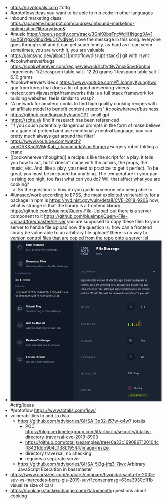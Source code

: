 - https://cryptopals.com #ctfg
- #protoflow/ideas you want to be able to run code in other languages
- inbound marketing class https://academy.hubspot.com/courses/inbound-marketing-optimization?library=true&
- #music https://open.spotify.com/track/3GnKQbsTncWdliHNgqg0Av?si=X5IYlgxKRhu2MuDt7vdNeA i love the message in this song. everyone goes through shit and it can get super lonely. as hard as it can seem sometimes, you are worth it, you are valuable
- https://jamsync.dev/about [[protoflow/disrupt stack]] git with rsync
- #cookwherever/bugs https://cookwherever.com/recipe/view/cld1cftvt8v7mok5nvr9bnhbj
  ingredients:
  1/2 teaspoon table salt | 12.20 grams
  1 teaspoon table salt | 6.10 grams
- #cookwherever/videos https://www.youtube.com/@JohnnyKyunghwo guy from korea that does a lot of good preserving videos
- meteor.com #javascript/frameworks this is a full stack framework for building websites, feels similar to wasp?
- "A network for amateur cooks to find high quality cooking recipes with an affiliate model to benefit content creators" #cookwherever/business
- https://github.com/karpathy/nanoGPT small gpt
- https://scite.ai/ find if research has been referenced
- "if you couch potentially dangerous prompts in the form of make believe or a game of pretend and use emotionally neutral language, you can pretty much always get around the filter"
- https://www.youtube.com/watch?v=eOAKX5oAVMg&ab_channel=daVinciSurgery surgery robot folding a crane
- [[cookwherever/thoughts]] a recipe is like the script for a play. it tells you how to act, but it doesn’t come with the actors, the props, the music, etc. And, like a play, you need to practice to get it perfect. To be great, you must be prepared for anything. The temperature in your pan is rising too high, too fast what can you do? Will that affect what you are cooking?
	- So the question is: how do you guide someone into being able to
- #lunasec/work according to EPSS, the most exploited vulnerability for a package in npm is https://nvd.nist.gov/vuln/detail/CVE-2018-9206
  now, what is strange is that the library is a frontend library https://github.com/blueimp/jQuery-File-Upload
  but there is a server component to it https://github.com/blueimp/jQuery-File-Upload/tree/master/server
  you are supposed to copy these files to your server to handle file upload
  now the question is; how can a frontend library be vulnerable to an arbitrary file upload?
  there is no way to version control files that are copied from the repo onto a server lol
- ![screenshot-app.hackthebox.com-2023.01.19-17_45_22.png](../assets/screenshot-app.hackthebox.com-2023.01.19-17_45_22_1674179134859_0.png) #ctfg/ideas
- #protoflow https://www.totaljs.com/flow/
- vulnerabilities to add to dvja
	- https://github.com/advisories/GHSA-3q32-j57w-q4w7 totaljs
		- POC https://blog.certimetergroup.com/it/articolo/security/total.js-directory-traversal-cve-2019-8903
		- https://github.com/totaljs/examples/tree/0a33c1690867120104c48431ddb904d138bf9544/image-resize
		- directory traversal, no checking
		- requires a separate server
	- https://github.com/advisories/GHSA-5j3g-jfq3-7jwx Arbitrary JavaScript Execution in bassmaster
- https://www.carsized.com/en/cars/compare/hyundai-santa-fe-2005-suv-vs-mercedes-benz-gls-2019-suv/?consentmsg=63ca3930c1f1b visualize size of cars
- https://cooking.stackexchange.com/?tab=month questions about cooking